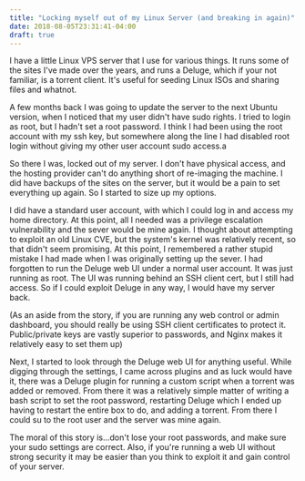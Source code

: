```yaml
---
title: "Locking myself out of my Linux Server (and breaking in again)"
date: 2018-08-05T23:31:41-04:00
draft: true
---
```


I have a little Linux VPS server that I use for various things. It runs some of the sites I've made over the years, and runs a Deluge, which if your not familiar, is a torrent client. It's useful for seeding Linux ISOs and sharing files and whatnot.

A few months back I was going to update the server to the next Ubuntu version, when I noticed that my user didn't have sudo rights. I tried to login as root, but I hadn't set a root password. I think I had been using the root account with my ssh key, but somewhere along the line I had disabled root login without giving my other user account sudo access.a

So there I was, locked out of my server. I don't have physical access, and the hosting provider can't do anything short of re-imaging the machine. I did have backups of the sites on the server, but it would be a pain to set everything up again. So I started to size up my options.

I did have a standard user account, with which I could log in and access my home directory. At this point, all I needed was a privilege escalation vulnerability and the sever would be mine again. I thought about attempting to exploit an old Linux CVE, but the system's kernel was relatively recent, so that didn't seem promising. At this point, I remembered a rather stupid mistake I had made when I was originally setting up the sever. I had forgotten to run the Deluge web UI under a normal user account. It was just running as root. The UI was running behind an SSH client cert, but I still had access. So if I could exploit Deluge in any way, I would have my server back.

(As an aside from the story, if you are running any web control or admin dashboard, you should really be using SSH client certificates to protect it. Public/private keys are vastly superior to passwords, and Nginx makes it relatively easy to set them up)

Next, I started to look through the Deluge web UI for anything useful. While digging through the settings, I came across plugins and as luck would have it, there was a Deluge plugin for running a custom script when a torrent was added or removed. From there it was a relatively simple matter of writing a bash script to set the root password, restarting Deluge which I ended up having to restart the entire box to do, and adding a torrent. From there I could su to the root user and the server was mine again.

The moral of this story is...don't lose your root passwords, and make sure your sudo settings are correct. Also, if you're running a web UI without strong security it may be easier than you think to exploit it and gain control of your server.
